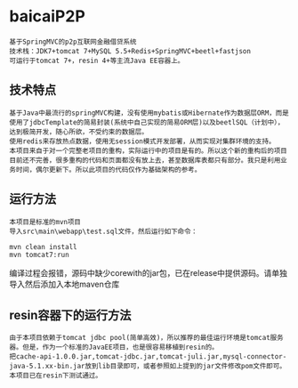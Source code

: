 # baicaiP2P
	基于SpringMVC的p2p互联网金融借贷系统   
	技术栈：JDK7+tomcat 7+MySQL 5.5+Redis+SpringMVC+beetl+fastjson
	可运行于tomcat 7+，resin 4+等主流Java EE容器上。

## 技术特点
    基于Java中最流行的springMVC构建，没有使用mybatis或Hibernate作为数据层ORM，而是使用了jdbcTemplate的简易封装(系统中自己实现的简易ORM层)以及beetlSQL（计划中），达到极简开发，随心所欲，不受约束的数据层。   
    使用redis来存放热点数据，使用无session模式开发部署，从而实现对集群环境的支持。
    本项目来自于对一个完整老项目的重构，实际运行中的项目是有的。所以这个新的重构后的项目目前还不完善，很多重构的代码和页面都没有放上去，甚至数据库表都只有部分。我只是利用业务时间，偶尔更新下。所以此项目的代码仅作为基础架构的参考。
    
## 运行方法
    本项目是标准的mvn项目
    导入src\main\webapp\test.sql文件，然后运行如下命令：
  ```xml
  mvn clean install 
  mvn tomcat7:run
```
编译过程会报错，源码中缺少corewith的jar包，已在release中提供源码。请单独导入然后添加入本地maven仓库

## resin容器下的运行方法
	由于本项目依赖于tomcat jdbc pool(简单高效)，所以推荐的最佳运行环境是tomcat服务器。但是，作为一个标准的JavaEE项目，也是很容易移植到resin的。
	把cache-api-1.0.0.jar,tomcat-jdbc.jar,tomcat-juli.jar,mysql-connector-java-5.1.xx-bin.jar放到lib目录即可，或者参照如上提到的jar文件修改pom文件即可。
	本项目已在resin下测试通过。
